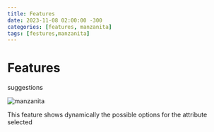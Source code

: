 ```yaml
---
title: Features
date: 2023-11-08 02:00:00 -300
categories: [features, manzanita]
tags: [festures,manzanita]
---
```


# Features

suggestions 

![manzanita](https://files.slack.com/files-pri/T0423U1MW21-F064SB2HVQ8/screenshot_2023-11-03_at_00-51-08_index.png)

This feature shows dynamically the possible options for the attribute selected